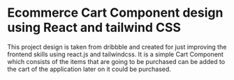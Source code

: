 # Ecommerce Cart Component design using React and tailwind CSS

This project design is taken from dribbble and created for just improving the frontend skills using react.js and tailwindcss. It is a simple Cart Component which consists of the items that are going to be purchased can be added to the cart of the application later on it could be purchased.